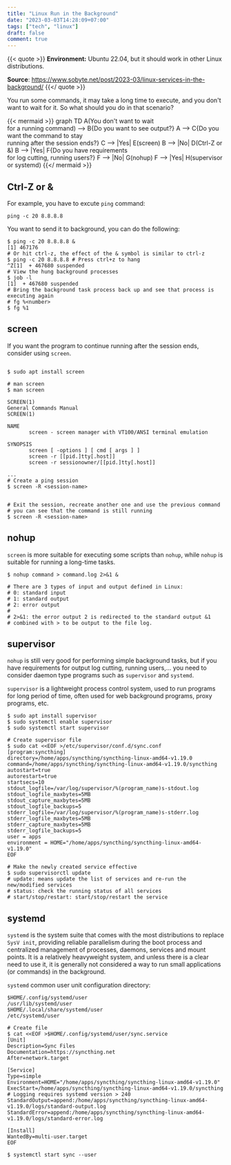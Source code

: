 ```yaml
---
title: "Linux Run in the Background"
date: "2023-03-03T14:28:09+07:00"
tags: ["tech", "linux"]
draft: false
comment: true
---
```


{{< quote >}}
**Environment:** Ubuntu 22.04, but it should work in other Linux distributions.

**Source**: https://www.sobyte.net/post/2023-03/linux-services-in-the-background/
{{</ quote >}}

You run some commands, it may take a long time to execute, and you don't want to wait for it. So what should you do in that scenario?

{{< mermaid >}}
graph TD
A(You don't want to wait <br>for a running command) --> B{Do you want to see output?}
A --> C{Do you want the command to stay <br>running after the session ends?}
C --> |Yes| E(screen)
B --> |No| D(Ctrl-Z or &)
B --> |Yes| F{Do you have requirements <br>for log cutting, running users?}
F --> |No| G(nohup)
F --> |Yes| H(supervisor or systemd)
{{</ mermaid >}}

## Ctrl-Z or &

For example, you have to excute `ping` command:

```shell
ping -c 20 8.8.8.8
```

You want to send it to background, you can do the following:

```shell
$ ping -c 20 8.8.8.8 &
[1] 467176
# Or hit ctrl-z, the effect of the & symbol is similar to ctrl-z
$ ping -c 20 8.8.8.8 # Press ctrl+z to hang
^Z[1]  + 467680 suspended
# View the hung background processes
$ job -l
[1]  + 467680 suspended
# Bring the background task process back up and see that process is executing again
# fg %<number>
$ fg %1
```

## screen

If you want the program to continue running after the session ends, consider using `screen`.

```shell

$ sudo apt install screen

# man screen
$ man screen

SCREEN(1)                                                                   General Commands Manual                                                                   SCREEN(1)

NAME
       screen - screen manager with VT100/ANSI terminal emulation

SYNOPSIS
       screen [ -options ] [ cmd [ args ] ]
       screen -r [[pid.]tty[.host]]
       screen -r sessionowner/[[pid.]tty[.host]]

...
# Create a ping session
$ screen -R <session-name>


# Exit the session, recreate another one and use the previous command
# you can see that the command is still running
$ screen -R <session-name>
```

## nohup

`screen` is more suitable for executing some scripts than `nohup`, while `nohup` is suitable for running a long-time tasks.

```shell
$ nohup command > command.log 2>&1 &

# There are 3 types of input and output defined in Linux:
# 0: standard input
# 1: standard output
# 2: error output
#
# 2>&1: the error output 2 is redirected to the standard output &1
# combined with > to be output to the file log.
```

## supervisor

`nohup` is still very good for performing simple background tasks, but if you have requirements for output log cutting, running users,... you need to consider daemon type programs such as `supervisor` and `systemd`.

`supervisor` is a lightweight process control system, used to run programs for long period of time, often used for web background programs, proxy programs, etc.

```shell
$ sudo apt install supervisor
$ sudo systemctl enable supervisor
$ sudo systemctl start supervisor

# Create supervisor file
$ sudo cat <<EOF >/etc/supervisor/conf.d/sync.conf
[program:syncthing]
directory=/home/apps/syncthing/syncthing-linux-amd64-v1.19.0
command=/home/apps/syncthing/syncthing-linux-amd64-v1.19.0/syncthing
autostart=true
autorestart=true
startsecs=10
stdout_logfile=/var/log/supervisor/%(program_name)s-stdout.log
stdout_logfile_maxbytes=5MB
stdout_capture_maxbytes=5MB
stdout_logfile_backups=5
stderr_logfile=/var/log/supervisor/%(program_name)s-stderr.log
stderr_logfile_maxbytes=5MB
stderr_capture_maxbytes=5MB
stderr_logfile_backups=5
user = apps
environment = HOME="/home/apps/syncthing/syncthing-linux-amd64-v1.19.0"
EOF

# Make the newly created service effective
$ sudo supervisorctl update
# update: means update the list of services and re-run the new/modified services
# status: check the running status of all services
# start/stop/restart: start/stop/restart the service
```

## systemd

`systemd` is the system suite that comes with the most distributions to replace `SysV init`, providing reliable parallelism during the boot process and centralized management of processes, daemons, services and mount points. It is a relatively heavyweight system, and unless there is a clear need to use it, it is generally not considered a way to run small applications (or commands) in the background.

`systemd` common user unit configuration directory:

```shell
$HOME/.config/systemd/user
/usr/lib/systemd/user
$HOME/.local/share/systemd/user
/etc/systemd/user
```

```shell
# Create file
$ cat <<EOF >$HOME/.config/systemd/user/sync.service
[Unit]
Description=Sync Files
Documentation=https://syncthing.net
After=network.target

[Service]
Type=simple
Environment=HOME="/home/apps/syncthing/syncthing-linux-amd64-v1.19.0"
ExecStart=/home/apps/syncthing/syncthing-linux-amd64-v1.19.0/syncthing
# Logging requires systemd version > 240
StandardOutput=append:/home/apps/syncthing/syncthing-linux-amd64-v1.19.0/logs/standard-output.log
StandardError=append:/home/apps/syncthing/syncthing-linux-amd64-v1.19.0/logs/standard-error.log

[Install]
WantedBy=multi-user.target
EOF

$ systemctl start sync --user
```
